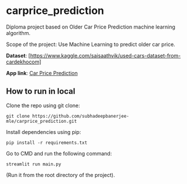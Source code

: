 # carprice_prediction
Diploma project based on Older Car Price Prediction machine learning algorithm. 

Scope of the project: Use Machine Learning to predict older car price. 

**Dataset**: [https://www.kaggle.com/saisaathvik/used-cars-dataset-from-cardekhocom]

**App link**: [Car Price Prediction](https://subhadeepbanerjee-mle-carprice-prediction-main-opwmry.streamlitapp.com/)

## How to run in local
Clone the repo using git clone:
```
git clone https://github.com/subhadeepbanerjee-mle/carprice_prediction.git  
```
Install dependencies using pip:  
```
pip install -r requirements.txt  
```
Go to CMD and run the following command:  
```
streamlit run main.py 
```
(Run it from the root directory of the project).
